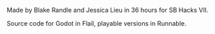 Made by Blake Randle and Jessica Lieu in 36 hours for SB Hacks VII.

Source code for Godot in Flail, playable versions in Runnable.
